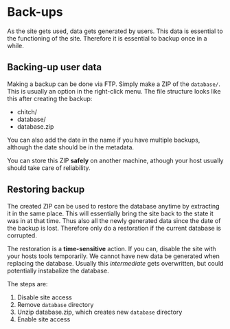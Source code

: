 # Back-ups

As the site gets used, data gets generated by users. This data is essential to the functioning of the site. Therefore it is essential to backup once in a while.

## Backing-up user data

Making a backup can be done via FTP. Simply make a ZIP of the `database/`. This is usually an option in the right-click menu. The file structure looks like this after creating the backup:

- chitch/
- database/
- database.zip

You can also add the date in the name if you have multiple backups, although the date should be in the metadata.

You can store this ZIP **safely** on another machine, athough your host usually should take care of reliability.

## Restoring backup

The created ZIP can be used to restore the database anytime by extracting it in the same place. This will essentially bring the site back to the state it was in at that time. Thus also all the newly generated data since the date of the backup is lost. Therefore only do a restoration if the current database is corrupted.

The restoration is a **time-sensitive** action. If you can, disable the site with your hosts tools temporarily. We cannot have new data be generated when replacing the database. Usually this *intermediate* gets overwritten, but could potentially instabalize the database.

The steps are:

1. Disable site access
2. Remove `database` directory
3. Unzip database.zip, which creates new `database` directory
4. Enable site access

